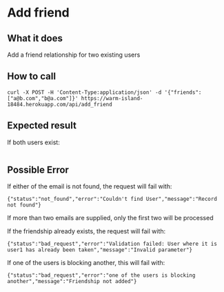 # Add friend

## What it does

Add a friend relationship for two existing users

## How to call

```
curl -X POST -H 'Content-Type:application/json' -d '{"friends":["a@b.com","b@a.com"]}' https://warm-island-18484.herokuapp.com/api/add_friend
```

## Expected result

If both users exist:

```{"success":true}
```

## Possible Error

If either of the email is not found, the request will fail with:

```{"status":"not_found","error":"Couldn't find User","message":"Record not found"}```

If more than two emails are supplied, only the first two will be processed

If the friendship already exists, the request will fail with:

```{"status":"bad_request","error":"Validation failed: User where it is user1 has already been taken","message":"Invalid parameter"}```

If one of the users is blocking another, this will fail with:

```{"status":"bad_request","error":"one of the users is blocking another","message":"Friendship not added"}```